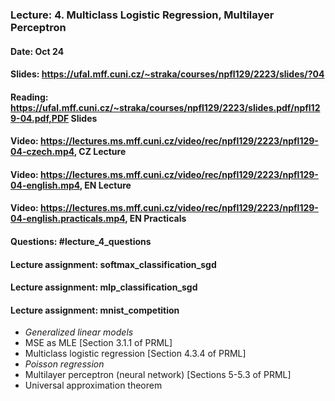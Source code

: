 ### Lecture: 4. Multiclass Logistic Regression, Multilayer Perceptron
#### Date: Oct 24
#### Slides: https://ufal.mff.cuni.cz/~straka/courses/npfl129/2223/slides/?04
#### Reading: https://ufal.mff.cuni.cz/~straka/courses/npfl129/2223/slides.pdf/npfl129-04.pdf,PDF Slides
#### Video: https://lectures.ms.mff.cuni.cz/video/rec/npfl129/2223/npfl129-04-czech.mp4, CZ Lecture
#### Video: https://lectures.ms.mff.cuni.cz/video/rec/npfl129/2223/npfl129-04-english.mp4, EN Lecture
#### Video: https://lectures.ms.mff.cuni.cz/video/rec/npfl129/2223/npfl129-04-english.practicals.mp4, EN Practicals
#### Questions: #lecture_4_questions
#### Lecture assignment: softmax_classification_sgd
#### Lecture assignment: mlp_classification_sgd
#### Lecture assignment: mnist_competition

- _Generalized linear models_
- MSE as MLE [Section 3.1.1 of PRML]
- Multiclass logistic regression [Section 4.3.4 of PRML]
- _Poisson regression_
- Multilayer perceptron (neural network) [Sections 5-5.3 of PRML]
- Universal approximation theorem
